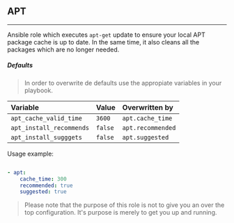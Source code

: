 ## APT
------

Ansible role which executes `apt-get` update to ensure your local APT package
cache is up to date. In the same time, it also cleans all the packages which are
no longer needed.

##### Defaults

> In order to overwrite de defaults use the appropiate variables in your playbook.

| Variable                 | Value   | Overwritten by    |
|:-------------------------|:--------|:------------------|
| `apt_cache_valid_time`   | `3600`  | `apt.cache_time`  |
| `apt_install_recommends` | `false` | `apt.recommended` |
| `apt_install_sugggets`   | `false` | `apt.suggested`   |

Usage example:

``` yaml

- apt:
    cache_time: 300
    recommended: true
    suggested: true

```

> Please note that the purpose of this role is not to give you an over the top
> configuration. It's purpose is merely to get you up and running.
